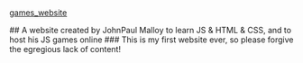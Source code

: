 # <p align = "center">
[games_website](https://randomguy70.github.io/games_website/)
</p>
## A website created by JohnPaul Malloy to learn JS & HTML & CSS, and to host his JS games online
### This is my first website ever, so please forgive the egregious lack of content!